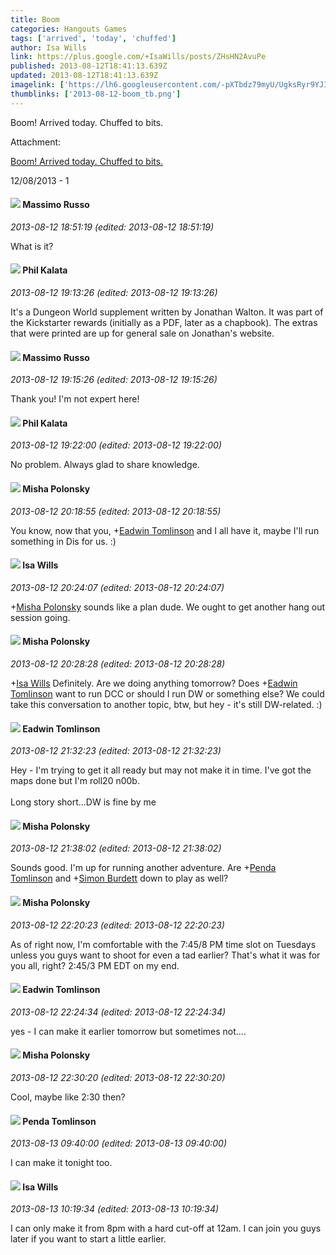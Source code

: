 ```yaml
---
title: Boom
categories: Hangouts Games
tags: ['arrived', 'today', 'chuffed']
author: Isa Wills
link: https://plus.google.com/+IsaWills/posts/ZHsHN2AvuPe
published: 2013-08-12T18:41:13.639Z
updated: 2013-08-12T18:41:13.639Z
imagelink: ['https://lh6.googleusercontent.com/-pXTbdz79myU/UgksRyr9YJI/AAAAAAAAIu4/KvLOWAzlDLk/w1536-h2048/2013%2B-%2B1']
thumblinks: ['2013-08-12-boom_tb.png']
---
```


Boom! Arrived today. Chuffed to bits. 


Attachment:

<a href='https://plus.google.com/photos/100224292381021057299/albums/5911304677447892545/5911304670076035218?sqi=100084733231320276299&sqsi=cdcb74e8-2707-4767-a6e1-68e980df31b8'>Boom! Arrived today. Chuffed to bits.</a>


12/08/2013 - 1
<div id='comment z12owhlaekjwjh1q104cedmw5kyjtjxbmpo0k'>
  <h4><img src='{{site.baseurl}}//images/avatars/112180038973184890388_photo.jpg'> Massimo Russo</h4>
      <p><cite>2013-08-12 18:51:19 (edited: 2013-08-12 18:51:19)</cite></p>
        <p>What is it?</p>
</div>
        

<div id='comment z12owhlaekjwjh1q104cedmw5kyjtjxbmpo0k'>
  <h4><img src='{{site.baseurl}}//images/avatars/104242108014113799273_photo.jpg'> Phil Kalata</h4>
      <p><cite>2013-08-12 19:13:26 (edited: 2013-08-12 19:13:26)</cite></p>
        <p>It&#39;s a Dungeon World supplement written by Jonathan Walton. It was part of the Kickstarter rewards (initially as a PDF, later as a chapbook). The extras that were printed are up for general sale on Jonathan&#39;s website. </p>
</div>
        

<div id='comment z12owhlaekjwjh1q104cedmw5kyjtjxbmpo0k'>
  <h4><img src='{{site.baseurl}}//images/avatars/112180038973184890388_photo.jpg'> Massimo Russo</h4>
      <p><cite>2013-08-12 19:15:26 (edited: 2013-08-12 19:15:26)</cite></p>
        <p>Thank you! I&#39;m not expert here!</p>
</div>
        

<div id='comment z12owhlaekjwjh1q104cedmw5kyjtjxbmpo0k'>
  <h4><img src='{{site.baseurl}}//images/avatars/104242108014113799273_photo.jpg'> Phil Kalata</h4>
      <p><cite>2013-08-12 19:22:00 (edited: 2013-08-12 19:22:00)</cite></p>
        <p>No problem. Always glad to share knowledge.</p>
</div>
        

<div id='comment z12owhlaekjwjh1q104cedmw5kyjtjxbmpo0k'>
  <h4><img src='{{site.baseurl}}//images/avatars/116245899164381280330_photo.jpg'> Misha Polonsky</h4>
      <p><cite>2013-08-12 20:18:55 (edited: 2013-08-12 20:18:55)</cite></p>
        <p>You know, now that you, <span class="proflinkWrapper"><span class="proflinkPrefix">+</span><a class="proflink" href="https://plus.google.com/103559608510910087199" oid="103559608510910087199">Eadwin Tomlinson</a></span> and I all have it, maybe I&#39;ll run something in Dis for us. :)</p>
</div>
        

<div id='comment z12owhlaekjwjh1q104cedmw5kyjtjxbmpo0k'>
  <h4><img src='{{site.baseurl}}//images/avatars/100224292381021057299_photo.jpg'> Isa Wills</h4>
      <p><cite>2013-08-12 20:24:07 (edited: 2013-08-12 20:24:07)</cite></p>
        <p><span class="proflinkWrapper"><span class="proflinkPrefix">+</span><a class="proflink" href="https://plus.google.com/116245899164381280330" oid="116245899164381280330">Misha Polonsky</a></span> sounds like a plan dude. We ought to get another hang out session going.</p>
</div>
        

<div id='comment z12owhlaekjwjh1q104cedmw5kyjtjxbmpo0k'>
  <h4><img src='{{site.baseurl}}//images/avatars/116245899164381280330_photo.jpg'> Misha Polonsky</h4>
      <p><cite>2013-08-12 20:28:28 (edited: 2013-08-12 20:28:28)</cite></p>
        <p><span class="proflinkWrapper"><span class="proflinkPrefix">+</span><a class="proflink" href="https://plus.google.com/100224292381021057299" oid="100224292381021057299">Isa Wills</a></span> Definitely. Are we doing anything tomorrow? Does <span class="proflinkWrapper"><span class="proflinkPrefix">+</span><a class="proflink" href="https://plus.google.com/103559608510910087199" oid="103559608510910087199">Eadwin Tomlinson</a></span> want to run DCC or should I run DW or something else? We could take this conversation to another topic, btw, but hey - it&#39;s still DW-related. :)</p>
</div>
        

<div id='comment z12owhlaekjwjh1q104cedmw5kyjtjxbmpo0k'>
  <h4><img src='{{site.baseurl}}//images/avatars/103559608510910087199_photo.jpg'> Eadwin Tomlinson</h4>
      <p><cite>2013-08-12 21:32:23 (edited: 2013-08-12 21:32:23)</cite></p>
        <p>Hey - I&#39;m trying to get it all ready but may not make it in time. I&#39;ve got the maps done but I&#39;m roll20 n00b.<br /><br />Long story short...DW is fine by me</p>
</div>
        

<div id='comment z12owhlaekjwjh1q104cedmw5kyjtjxbmpo0k'>
  <h4><img src='{{site.baseurl}}//images/avatars/116245899164381280330_photo.jpg'> Misha Polonsky</h4>
      <p><cite>2013-08-12 21:38:02 (edited: 2013-08-12 21:38:02)</cite></p>
        <p>Sounds good. I&#39;m up for running another adventure. Are <span class="proflinkWrapper"><span class="proflinkPrefix">+</span><a class="proflink" href="https://plus.google.com/105012213662579759877" oid="105012213662579759877">Penda Tomlinson</a></span> and <span class="proflinkWrapper"><span class="proflinkPrefix">+</span><a class="proflink" href="https://plus.google.com/116717638261014307290" oid="116717638261014307290">Simon Burdett</a></span> down to play as well?</p>
</div>
        

<div id='comment z12owhlaekjwjh1q104cedmw5kyjtjxbmpo0k'>
  <h4><img src='{{site.baseurl}}//images/avatars/116245899164381280330_photo.jpg'> Misha Polonsky</h4>
      <p><cite>2013-08-12 22:20:23 (edited: 2013-08-12 22:20:23)</cite></p>
        <p>As of right now, I&#39;m comfortable with the 7:45/8 PM time slot on Tuesdays unless you guys want to shoot for even a tad earlier? That&#39;s what it was for you all, right? 2:45/3 PM EDT on my end.</p>
</div>
        

<div id='comment z12owhlaekjwjh1q104cedmw5kyjtjxbmpo0k'>
  <h4><img src='{{site.baseurl}}//images/avatars/103559608510910087199_photo.jpg'> Eadwin Tomlinson</h4>
      <p><cite>2013-08-12 22:24:34 (edited: 2013-08-12 22:24:34)</cite></p>
        <p>yes - I can make it earlier tomorrow but sometimes not....</p>
</div>
        

<div id='comment z12owhlaekjwjh1q104cedmw5kyjtjxbmpo0k'>
  <h4><img src='{{site.baseurl}}//images/avatars/116245899164381280330_photo.jpg'> Misha Polonsky</h4>
      <p><cite>2013-08-12 22:30:20 (edited: 2013-08-12 22:30:20)</cite></p>
        <p>Cool, maybe like 2:30 then? </p>
</div>
        

<div id='comment z12owhlaekjwjh1q104cedmw5kyjtjxbmpo0k'>
  <h4><img src='{{site.baseurl}}//images/avatars/105012213662579759877_photo.jpg'> Penda Tomlinson</h4>
      <p><cite>2013-08-13 09:40:00 (edited: 2013-08-13 09:40:00)</cite></p>
        <p>I can make it tonight too.</p>
</div>
        

<div id='comment z12owhlaekjwjh1q104cedmw5kyjtjxbmpo0k'>
  <h4><img src='{{site.baseurl}}//images/avatars/100224292381021057299_photo.jpg'> Isa Wills</h4>
      <p><cite>2013-08-13 10:19:34 (edited: 2013-08-13 10:19:34)</cite></p>
        <p>I can only make it from 8pm with a hard cut-off at 12am. I can join you guys later if you want to start a little earlier.</p>
</div>
        